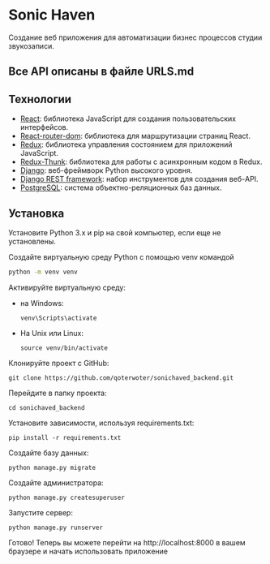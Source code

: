 # Sonic Haven
Создание веб приложения для автоматизации бизнес процессов студии звукозаписи.

## Все API описаны в файле URLS.md

## Технологии

- [React]: библиотека JavaScript для создания пользовательских интерфейсов.
- [React-router-dom]: библиотека для маршрутизации страниц React.
- [Redux]: библиотека управления состоянием для приложений JavaScript.
- [Redux-Thunk]: библиотека для работы с асинхронным кодом в Redux.
- [Django]: веб-фреймворк Python высокого уровня.
- [Django REST framework]: набор инструментов для создания веб-API.
- [PostgreSQL]: система объектно-реляционных баз данных.

## Установка
Установите Python 3.x и pip на свой компьютер, если еще не установлены.

Создайте виртуальную среду Python с помощью venv командой
```sh
python -m venv venv
```
Активируйте виртуальную среду:
- на Windows: 
    ```
    venv\Scripts\activate
    ```
- На Unix или Linux:
    ```
    source venv/bin/activate
    ```
Клонируйте проект с GitHub:
```
git clone https://github.com/qoterwoter/sonichaved_backend.git
```
Перейдите в папку проекта:
```
cd sonichaved_backend
```
Установите зависимости, используя requirements.txt:
```
pip install -r requirements.txt 
```
Создайте базу данных:
```
python manage.py migrate
```
Создайте администратора:
```
python manage.py createsuperuser
```
Запустите сервер:
```
python manage.py runserver
```
Готово! Теперь вы можете перейти на http://localhost:8000 в вашем браузере и начать использовать приложение

[//]: # (These are reference links used in the body of this note and get stripped out when the markdown processor does its job. There is no need to format nicely because it shouldn't be seen. Thanks SO - http://stackoverflow.com/questions/4823468/store-comments-in-markdown-syntax)

[React]: <https://ru.reactjs.org>
[React-router-dom]: <https://reactrouter.com/en/main>
[Redux]: <https://redux.js.org/tutorials/quick-start>
[Redux-thunk]: <https://github.com/reduxjs/redux-thunk>
[Django]: <https://www.djangoproject.com>
[Django REST Framework]: https://www.django-rest-framework.org/
[PostgreSQL]: https://www.postgresql.org/